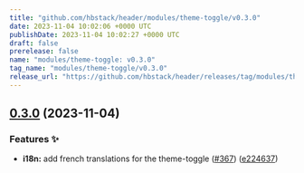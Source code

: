 ```yaml
---
title: "github.com/hbstack/header/modules/theme-toggle/v0.3.0"
date: 2023-11-04 10:02:06 +0000 UTC
publishDate: 2023-11-04 10:02:27 +0000 UTC
draft: false
prerelease: false
name: "modules/theme-toggle: v0.3.0"
tag_name: "modules/theme-toggle/v0.3.0"
release_url: "https://github.com/hbstack/header/releases/tag/modules/theme-toggle/v0.3.0"
---
```


## [0.3.0](https://github.com/hbstack/header/compare/modules/theme-toggle/v0.2.1...modules/theme-toggle/v0.3.0) (2023-11-04)


### Features ✨

* **i18n:** add french translations for the theme-toggle ([#367](https://github.com/hbstack/header/issues/367)) ([e224637](https://github.com/hbstack/header/commit/e224637a8398ae8bd2eaf6d6129e6899fb0181f5))
